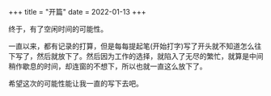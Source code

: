 +++
title = "开篇"
date = 2022-01-13
+++

终于，有了空闲时间的可能性。

一直以来，都有记录的打算，但是每每提起笔(开始打字)写了开头就不知道怎么往下写了，然后就放下了。然后因为工作的选择，就陷入了无尽的繁忙，就算是中间稍作歇息的时间，却连窗的不想下，所以也就一直这么放下了。

希望这次的可能性能让我一直的写下去吧。